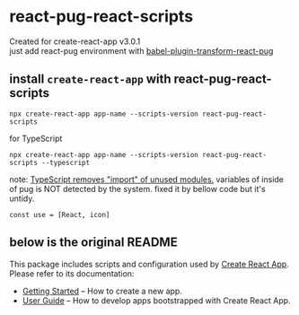 # react-pug-react-scripts

Created for create-react-app v3.0.1  
just add react-pug environment with [babel-plugin-transform-react-pug](https://github.com/pugjs/babel-plugin-transform-react-pug)

## install `create-react-app` with react-pug-react-scripts

```
npx create-react-app app-name --scripts-version react-pug-react-scripts
```

for TypeScript

```
npx create-react-app app-name --scripts-version react-pug-react-scripts --typescript
```

note: [TypeScript removes "import" of unused modules.](https://github.com/microsoft/TypeScript/issues/9191)
variables of inside of pug is NOT detected by the system.
fixed it by bellow code but it's untidy.

```
const use = [React, icon]
```

## below is the original README

This package includes scripts and configuration used by [Create React App](https://github.com/facebook/create-react-app).<br>
Please refer to its documentation:

- [Getting Started](https://facebook.github.io/create-react-app/docs/getting-started) – How to create a new app.
- [User Guide](https://facebook.github.io/create-react-app/) – How to develop apps bootstrapped with Create React App.
